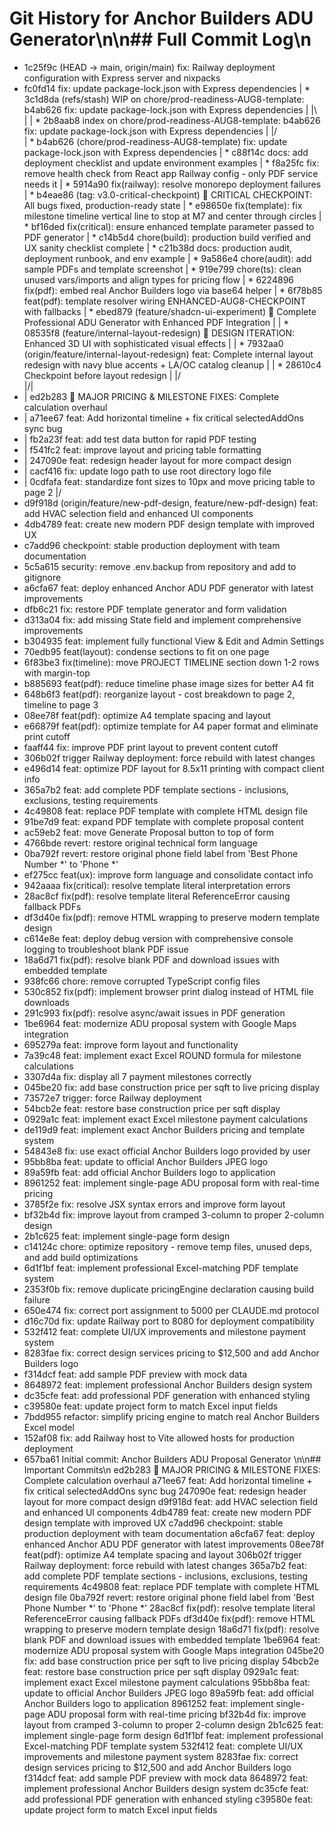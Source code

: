 # Git History for Anchor Builders ADU Generator\n\n## Full Commit Log\n
* 1c25f9c (HEAD -> main, origin/main) fix: Railway deployment configuration with Express server and nixpacks
* fc0fd14 fix: update package-lock.json with Express dependencies
| *   3c1d8da (refs/stash) WIP on chore/prod-readiness-AUG8-template: b4ab626 fix: update package-lock.json with Express dependencies
| |\  
| | * 2b8aab8 index on chore/prod-readiness-AUG8-template: b4ab626 fix: update package-lock.json with Express dependencies
| |/  
| * b4ab626 (chore/prod-readiness-AUG8-template) fix: update package-lock.json with Express dependencies
| * c88f14c docs: add deployment checklist and update environment examples
| * f8a25fc fix: remove health check from React app Railway config - only PDF service needs it
| * 5914a90 fix(railway): resolve monorepo deployment failures
| * b4eae86 (tag: v3.0-critical-checkpoint) 🚨 CRITICAL CHECKPOINT: All bugs fixed, production-ready state
| * e98650e fix(template): fix milestone timeline vertical line to stop at M7 and center through circles
| * bf16ded fix(critical): ensure enhanced template parameter passed to PDF generator
| * c14b5d4 chore(build): production build verified and UX sanity checklist complete
| * c21b38d docs: production audit, deployment runbook, and env example
| * 9a586e4 chore(audit): add sample PDFs and template screenshot
| * 919e799 chore(ts): clean unused vars/imports and align types for pricing flow
| * 6224896 fix(pdf): embed real Anchor Builders logo via base64 helper
| * 6f78b85 feat(pdf): template resolver wiring ENHANCED-AUG8-CHECKPOINT with fallbacks
| * ebed879 (feature/shadcn-ui-experiment) 🚀 Complete Professional ADU Generator with Enhanced PDF Integration
| | * 08535f8 (feature/internal-layout-redesign) 🎨 DESIGN ITERATION: Enhanced 3D UI with sophisticated visual effects
| | * 7932aa0 (origin/feature/internal-layout-redesign) feat: Complete internal layout redesign with navy blue accents + LA/OC catalog cleanup
| | * 28610c4 Checkpoint before layout redesign
| |/  
|/|   
* | ed2b283 🎯 MAJOR PRICING & MILESTONE FIXES: Complete calculation overhaul
* | a71ee67 feat: Add horizontal timeline + fix critical selectedAddOns sync bug
* | fb2a23f feat: add test data button for rapid PDF testing
* | f541fc2 feat: improve layout and pricing table formatting
* | 247090e feat: redesign header layout for more compact design
* | cacf416 fix: update logo path to use root directory logo file
* | 0cdfafa feat: standardize font sizes to 10px and move pricing table to page 2
|/  
* d9f918d (origin/feature/new-pdf-design, feature/new-pdf-design) feat: add HVAC selection field and enhanced UI components
* 4db4789 feat: create new modern PDF design template with improved UX
* c7add96 checkpoint: stable production deployment with team documentation
* 5c5a615 security: remove .env.backup from repository and add to gitignore
* a6cfa67 feat: deploy enhanced Anchor ADU PDF generator with latest improvements
* dfb6c21 fix: restore PDF template generator and form validation
* d313a04 fix: add missing State field and implement comprehensive improvements
* b304935 feat: implement fully functional View & Edit and Admin Settings
* 70edb95 feat(layout): condense sections to fit on one page
* 6f83be3 fix(timeline): move PROJECT TIMELINE section down 1-2 rows with margin-top
* b885693 feat(pdf): reduce timeline phase image sizes for better A4 fit
* 648b6f3 feat(pdf): reorganize layout - cost breakdown to page 2, timeline to page 3
* 08ee78f feat(pdf): optimize A4 template spacing and layout
* e66879f feat(pdf): optimize template for A4 paper format and eliminate print cutoff
* faaff44 fix: improve PDF print layout to prevent content cutoff
* 306b02f trigger Railway deployment: force rebuild with latest changes
* e496d14 feat: optimize PDF layout for 8.5x11 printing with compact client info
* 365a7b2 feat: add complete PDF template sections - inclusions, exclusions, testing requirements
* 4c49808 feat: replace PDF template with complete HTML design file
* 91be7d9 feat: expand PDF template with complete proposal content
* ac59eb2 feat: move Generate Proposal button to top of form
* 4766bde revert: restore original technical form language
* 0ba792f revert: restore original phone field label from 'Best Phone Number *' to 'Phone *'
* ef275cc feat(ux): improve form language and consolidate contact info
* 942aaaa fix(critical): resolve template literal interpretation errors
* 28ac8cf fix(pdf): resolve template literal ReferenceError causing fallback PDFs
* df3d40e fix(pdf): remove HTML wrapping to preserve modern template design
* c614e8e feat: deploy debug version with comprehensive console logging to troubleshoot blank PDF issue
* 18a6d71 fix(pdf): resolve blank PDF and download issues with embedded template
* 938fc66 chore: remove corrupted TypeScript config files
* 530c852 fix(pdf): implement browser print dialog instead of HTML file downloads
* 291c993 fix(pdf): resolve async/await issues in PDF generation
* 1be6964 feat: modernize ADU proposal system with Google Maps integration
* 695279a feat: improve form layout and functionality
* 7a39c48 feat: implement exact Excel ROUND formula for milestone calculations
* 3307d4a fix: display all 7 payment milestones correctly
* 045be20 fix: add base construction price per sqft to live pricing display
* 73572e7 trigger: force Railway deployment
* 54bcb2e feat: restore base construction price per sqft display
* 0929a1c feat: implement exact Excel milestone payment calculations
* de119d9 feat: implement exact Anchor Builders pricing and template system
* 54843e8 fix: use exact official Anchor Builders logo provided by user
* 95bb8ba feat: update to official Anchor Builders JPEG logo
* 89a59fb feat: add official Anchor Builders logo to application
* 8961252 feat: implement single-page ADU proposal form with real-time pricing
* 3785f2e fix: resolve JSX syntax errors and improve form layout
* bf32b4d fix: improve layout from cramped 3-column to proper 2-column design
* 2b1c625 feat: implement single-page form design
* c14124c chore: optimize repository - remove temp files, unused deps, and add build optimizations
* 6d1f1bf feat: implement professional Excel-matching PDF template system
* 2353f0b fix: remove duplicate pricingEngine declaration causing build failure
* 650e474 fix: correct port assignment to 5000 per CLAUDE.md protocol
* d16c70d fix: update Railway port to 8080 for deployment compatibility
* 532f412 feat: complete UI/UX improvements and milestone payment system
* 8283fae fix: correct design services pricing to $12,500 and add Anchor Builders logo
* f314dcf feat: add sample PDF preview with mock data
* 8648972 feat: implement professional Anchor Builders design system
* dc35cfe feat: add professional PDF generation with enhanced styling
* c39580e feat: update project form to match Excel input fields
* 7bdd955 refactor: simplify pricing engine to match real Anchor Builders Excel model
* 152af08 fix: add Railway host to Vite allowed hosts for production deployment
* 657ba61 Initial commit: Anchor Builders ADU Proposal Generator
\n\n## Important Commits\n
ed2b283 🎯 MAJOR PRICING & MILESTONE FIXES: Complete calculation overhaul
a71ee67 feat: Add horizontal timeline + fix critical selectedAddOns sync bug
247090e feat: redesign header layout for more compact design
d9f918d feat: add HVAC selection field and enhanced UI components
4db4789 feat: create new modern PDF design template with improved UX
c7add96 checkpoint: stable production deployment with team documentation
a6cfa67 feat: deploy enhanced Anchor ADU PDF generator with latest improvements
08ee78f feat(pdf): optimize A4 template spacing and layout
306b02f trigger Railway deployment: force rebuild with latest changes
365a7b2 feat: add complete PDF template sections - inclusions, exclusions, testing requirements
4c49808 feat: replace PDF template with complete HTML design file
0ba792f revert: restore original phone field label from 'Best Phone Number *' to 'Phone *'
28ac8cf fix(pdf): resolve template literal ReferenceError causing fallback PDFs
df3d40e fix(pdf): remove HTML wrapping to preserve modern template design
18a6d71 fix(pdf): resolve blank PDF and download issues with embedded template
1be6964 feat: modernize ADU proposal system with Google Maps integration
045be20 fix: add base construction price per sqft to live pricing display
54bcb2e feat: restore base construction price per sqft display
0929a1c feat: implement exact Excel milestone payment calculations
95bb8ba feat: update to official Anchor Builders JPEG logo
89a59fb feat: add official Anchor Builders logo to application
8961252 feat: implement single-page ADU proposal form with real-time pricing
bf32b4d fix: improve layout from cramped 3-column to proper 2-column design
2b1c625 feat: implement single-page form design
6d1f1bf feat: implement professional Excel-matching PDF template system
532f412 feat: complete UI/UX improvements and milestone payment system
8283fae fix: correct design services pricing to $12,500 and add Anchor Builders logo
f314dcf feat: add sample PDF preview with mock data
8648972 feat: implement professional Anchor Builders design system
dc35cfe feat: add professional PDF generation with enhanced styling
c39580e feat: update project form to match Excel input fields
